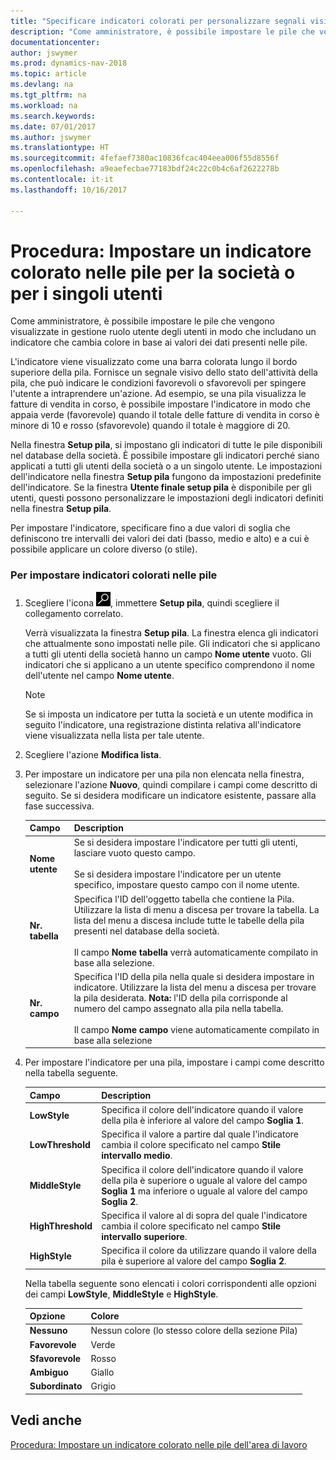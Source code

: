 ```yaml
---
title: "Specificare indicatori colorati per personalizzare segnali visivi sull'attività di una pila per la società o per singoli utenti"
description: "Come amministratore, è possibile impostare le pile che vengono visualizzate in gestione ruolo utente degli utenti in modo che includano un indicatore che cambia colore in base ai valori dei dati presenti nelle pile."
documentationcenter: 
author: jswymer
ms.prod: dynamics-nav-2018
ms.topic: article
ms.devlang: na
ms.tgt_pltfrm: na
ms.workload: na
ms.search.keywords: 
ms.date: 07/01/2017
ms.author: jswymer
ms.translationtype: HT
ms.sourcegitcommit: 4fefaef7380ac10836fcac404eea006f55d8556f
ms.openlocfilehash: a9eaefecbae77183bdf24c22c0b4c6af2622278b
ms.contentlocale: it-it
ms.lasthandoff: 10/16/2017

---
```

# <a name="how-to-set-up-a-colored-indicator-on-cues-for-the-company-or-individual-users"></a>Procedura: Impostare un indicatore colorato nelle pile per la società o per i singoli utenti
Come amministratore, è possibile impostare le pile che vengono visualizzate in gestione ruolo utente degli utenti in modo che includano un indicatore che cambia colore in base ai valori dei dati presenti nelle pile.  
  
L'indicatore viene visualizzato come una barra colorata lungo il bordo superiore della pila. Fornisce un segnale visivo dello stato dell'attività della pila, che può indicare le condizioni favorevoli o sfavorevoli per spingere l'utente a intraprendere un'azione. Ad esempio, se una pila visualizza le fatture di vendita in corso, è possibile impostare l'indicatore in modo che appaia verde (favorevole) quando il totale delle fatture di vendita in corso è minore di 10 e rosso (sfavorevole) quando il totale è maggiore di 20.  
  
Nella finestra **Setup pila**, si impostano gli indicatori di tutte le pile disponibili nel database della società. È possibile impostare gli indicatori perché siano applicati a tutti gli utenti della società o a un singolo utente. Le impostazioni dell'indicatore nella finestra **Setup pila** fungono da impostazioni predefinite dell'indicatore. Se la finestra **Utente finale setup pila** è disponibile per gli utenti, questi possono personalizzare le impostazioni degli indicatori definiti nella finestra **Setup pila**.  
  
Per impostare l'indicatore, specificare fino a due valori di soglia che definiscono tre intervalli dei valori dei dati (basso, medio e alto) e a cui è possibile applicare un colore diverso (o stile).  
  
### <a name="to-set-up-colored-indicators-on-cues"></a>Per impostare indicatori colorati nelle pile  
1. Scegliere l'icona ![Cerca pagina o report](media/ui-search/search_small.png "icona Cerca pagina o report"), immettere **Setup pila**, quindi scegliere il collegamento correlato.  
  
     Verrà visualizzata la finestra **Setup pila**. La finestra elenca gli indicatori che attualmente sono impostati nelle pile. Gli indicatori che si applicano a tutti gli utenti della società hanno un campo **Nome utente** vuoto. Gli indicatori che si applicano a un utente specifico comprendono il nome dell'utente nel campo **Nome utente**.  
  
    > [!NOTE]  
    >  Se si imposta un indicatore per tutta la società e un utente modifica in seguito l'indicatore, una registrazione distinta relativa all'indicatore viene visualizzata nella lista per tale utente.  
  
2. Scegliere l'azione **Modifica lista**.  
3. Per impostare un indicatore per una pila non elencata nella finestra, selezionare l'azione **Nuovo**, quindi compilare i campi come descritto di seguito. Se si desidera modificare un indicatore esistente, passare alla fase successiva.  
  
    |  Campo  |  Description  |    
    |---------|---------------|  
    |**Nome utente**|Se si desidera impostare l'indicatore per tutti gli utenti, lasciare vuoto questo campo.<br /><br /> Se si desidera impostare l'indicatore per un utente specifico, impostare questo campo con il nome utente.|  
    |**Nr. tabella**|Specifica l'ID dell'oggetto tabella che contiene la Pila. Utilizzare la lista di menu a discesa per trovare la tabella. La lista del menu a discesa include tutte le tabelle della pila presenti nel database della società.<br /><br /> Il campo **Nome tabella** verrà automaticamente compilato in base alla selezione.|  
    |**Nr. campo**|Specifica l'ID della pila nella quale si desidera impostare in indicatore. Utilizzare la lista del menu a discesa per trovare la pila desiderata. **Nota:**  l'ID della pila corrisponde al numero del campo assegnato alla pila nella tabella. <br /><br /> Il campo **Nome campo** viene automaticamente compilato in base alla selezione|  
  
4. Per impostare l'indicatore per una pila, impostare i campi come descritto nella tabella seguente.  
  
    |  Campo  |  Description  |    
    |---------|---------------|  
    |**LowStyle**|Specifica il colore dell'indicatore quando il valore della pila è inferiore al valore del campo **Soglia 1**.|  
    |**LowThreshold**|Specifica il valore a partire dal quale l'indicatore cambia il colore specificato nel campo **Stile intervallo medio**.|  
    |**MiddleStyle**|Specifica il colore dell'indicatore quando il valore della pila è superiore o uguale al valore del campo **Soglia 1** ma inferiore o uguale al valore del campo **Soglia 2**.|  
    |**HighThreshold**|Specifica il valore al di sopra del quale l'indicatore cambia il colore specificato nel campo **Stile intervallo superiore**.|  
    |**HighStyle**|Specifica il colore da utilizzare quando il valore della pila è superiore al valore del campo **Soglia 2**.|  
  
     Nella tabella seguente sono elencati i colori corrispondenti alle opzioni dei campi **LowStyle**, **MiddleStyle** e **HighStyle**.  
  
    |  Opzione  |  Colore  |  
    |----------|---------|  
    |**Nessuno**|Nessun colore (lo stesso colore della sezione Pila)|  
    |**Favorevole**|Verde|  
    |**Sfavorevole**|Rosso|  
    |**Ambiguo**|Giallo|  
    |**Subordinato**|Grigio|  
  
## <a name="see-also"></a>Vedi anche  
[Procedura: Impostare un indicatore colorato nelle pile dell'area di lavoro](ui-how-setup-colored-indicator-cues.md)  
